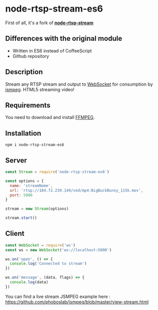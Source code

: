 # node-rtsp-stream-es6

First of all, it's a fork of [**node-rtsp-stream**](https://www.npmjs.com/package/node-rtsp-stream)

## Differences with the original module

- Written in ES6 instead of CoffeeScript
- Github repository

## Description

Stream any RTSP stream and output to [WebSocket](https://github.com/websockets/ws) for consumption by [jsmpeg](https://github.com/phoboslab/jsmpeg).
HTML5 streaming video!

## Requirements

You need to download and install [FFMPEG](https://ffmpeg.org/download.html).

## Installation

```shell
npm i node-rtsp-stream-es6
```

## Server

```javascript
const Stream = require('node-rtsp-stream-es6')

const options = {
  name: 'streamName',
  url: 'rtsp://184.72.239.149/vod/mp4:BigBuckBunny_115k.mov',
  port: 5000
}

stream = new Stream(options)

stream.start()
```


## Client

```javascript
const WebSocket = require('ws')
const ws = new WebSocket('ws://localhost:5000')

ws.on('open', () => {
  console.log('Connected to stream')
})

ws.on('message', (data, flags) => {
  console.log(data)
})
```

You can find a live stream JSMPEG example here : https://github.com/phoboslab/jsmpeg/blob/master/view-stream.html
